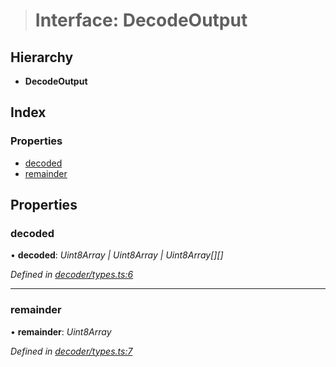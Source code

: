 > # Interface: DecodeOutput

## Hierarchy

* **DecodeOutput**

## Index

### Properties

* [decoded](_decoder_types_.decodeoutput.md#decoded)
* [remainder](_decoder_types_.decodeoutput.md#remainder)

## Properties

###  decoded

• **decoded**: *Uint8Array | Uint8Array | Uint8Array[][]*

*Defined in [decoder/types.ts:6](https://github.com/polkadot-js/common/blob/25fc033/packages/util-rlp/src/decoder/types.ts#L6)*

___

###  remainder

• **remainder**: *Uint8Array*

*Defined in [decoder/types.ts:7](https://github.com/polkadot-js/common/blob/25fc033/packages/util-rlp/src/decoder/types.ts#L7)*